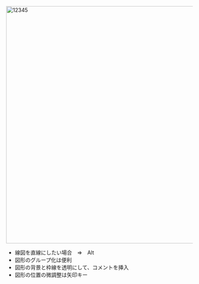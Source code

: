 
<img width="1586" height="639" alt="12345" src="https://github.com/user-attachments/assets/8d1c529b-2b7a-42b6-8219-50954f5856d8" />

- 線図を直線にしたい場合　⇒　Alt
- 図形のグループ化は便利
- 図形の背景と枠線を透明にして、コメントを挿入
- 図形の位置の微調整は矢印キー
